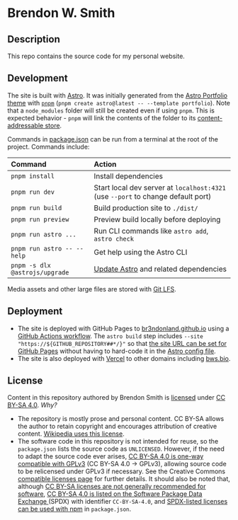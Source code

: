 # Brendon W. Smith

## Description

This repo contains the source code for my personal website.

## Development

The site is built with [Astro](https://astro.build/). It was initially generated from the [Astro Portfolio theme](https://astro.build/themes/details/portfolio/) with [`pnpm`](https://pnpm.io/) (`pnpm create astro@latest -- --template portfolio`). Note that a `node_modules` folder will still be created even if using `pnpm`. This is expected behavior - `pnpm` will link the contents of the folder to its [content-addressable store](https://pnpm.io/motivation).

Commands in [package.json](./package.json) can be run from a terminal at the root of the project. Commands include:

| Command                        | Action                                                                              |
| :----------------------------- | :---------------------------------------------------------------------------------- |
| `pnpm install`                 | Install dependencies                                                                |
| `pnpm run dev`                 | Start local dev server at `localhost:4321` (use `--port` to change default port)    |
| `pnpm run build`               | Build production site to `./dist/`                                                  |
| `pnpm run preview`             | Preview build locally before deploying                                              |
| `pnpm run astro ...`           | Run CLI commands like `astro add`, `astro check`                                    |
| `pnpm run astro -- --help`     | Get help using the Astro CLI                                                        |
| `pnpm -s dlx @astrojs/upgrade` | [Update Astro](https://docs.astro.build/en/upgrade-astro/) and related dependencies |

Media assets and other large files are stored with [Git LFS](https://docs.github.com/en/repositories/working-with-files/managing-large-files/about-large-files-on-github).

## Deployment

- The site is deployed with GitHub Pages to [br3ndonland.github.io](https://br3ndonland.github.io/) using a [GitHub Actions workflow](.github/workflows/ci.yml). The `astro build` step includes `--site "https://${GITHUB_REPOSITORY##*/}"` so that [the site URL can be set for GitHub Pages](https://docs.astro.build/en/guides/deploy/github/) without having to hard-code it in the [Astro config file](https://docs.astro.build/en/guides/configuring-astro/).
- The site is also deployed with [Vercel](https://vercel.com/docs/frameworks/astro) to other domains including [bws.bio](https://www.bws.bio).

## License

Content in this repository authored by Brendon Smith is [licensed](LICENSE) under [CC BY-SA 4.0](https://creativecommons.org/licenses/by-sa/4.0/). _Why?_

- The repository is mostly prose and personal content. CC BY-SA allows the author to retain copyright and encourages attribution of creative content. [Wikipedia uses this license](https://foundation.wikimedia.org/wiki/Policy:Terms_of_Use).
- The software code in this repository is not intended for reuse, so the `package.json` lists the source code as `UNLICENSED`. However, if the need to adapt the source code ever arises, [CC BY-SA 4.0 is one-way compatible with GPLv3](https://wiki.creativecommons.org/wiki/ShareAlike_compatibility:_GPLv3) (CC BY-SA 4.0 -> GPLv3), allowing source code to be relicensed under GPLv3 if necessary. See the Creative Commons [compatible licenses page](https://creativecommons.org/share-your-work/licensing-considerations/compatible-licenses/) for further details. It should also be noted that, although [CC BY-SA licenses are not generally recommended for software](https://creativecommons.org/faq/), [CC BY-SA 4.0 is listed on the Software Package Data Exchange ](https://spdx.org/licenses/CC-BY-SA-4.0.html) (SPDX) with identifier `CC-BY-SA-4.0`, and [SPDX-listed licenses can be used with npm](https://docs.npmjs.com/cli/v10/configuring-npm/package-json) in `package.json`.
